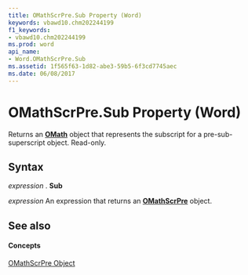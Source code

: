 ```yaml
---
title: OMathScrPre.Sub Property (Word)
keywords: vbawd10.chm202244199
f1_keywords:
- vbawd10.chm202244199
ms.prod: word
api_name:
- Word.OMathScrPre.Sub
ms.assetid: 1f565f63-1d82-abe3-59b5-6f3cd7745aec
ms.date: 06/08/2017
---
```



# OMathScrPre.Sub Property (Word)

Returns an **[OMath](omath-object-word.md)** object that represents the subscript for a pre-sub-superscript object. Read-only.


## Syntax

 _expression_ . **Sub**

 _expression_ An expression that returns an **[OMathScrPre](omathscrpre-object-word.md)** object.


## See also


#### Concepts


[OMathScrPre Object](omathscrpre-object-word.md)

